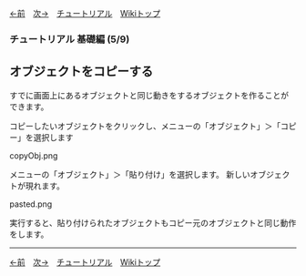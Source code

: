 

[←前](./tr-basic04.md)&emsp;[次→](./tr-basic06.md)&emsp;[チュートリアル](./tutorial.md)&emsp;[Wikiトップ](./)

### チュートリアル 基礎編 (5/9)
## オブジェクトをコピーする

すでに画面上にあるオブジェクトと同じ動きをするオブジェクトを作ることができます。

コピーしたいオブジェクトをクリックし、メニューの「オブジェクト」＞「コピー」を選択します

copyObj.png

メニューの「オブジェクト」＞「貼り付け」を選択します。 新しいオブジェクトが現れます。

pasted.png

実行すると、貼り付けられたオブジェクトもコピー元のオブジェクトと同じ動作をします。

***

[←前](./tr-basic04.md)&emsp;[次→](./tr-basic06.md)&emsp;[チュートリアル](./tutorial.md)&emsp;[Wikiトップ](./)
